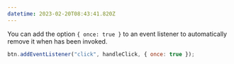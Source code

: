 ```yaml
---
datetime: 2023-02-20T08:43:41.820Z
---
```


You can add the option `{ once: true }` to an event listener to automatically remove it when has been invoked.

```js
btn.addEventListener("click", handleClick, { once: true });
```
